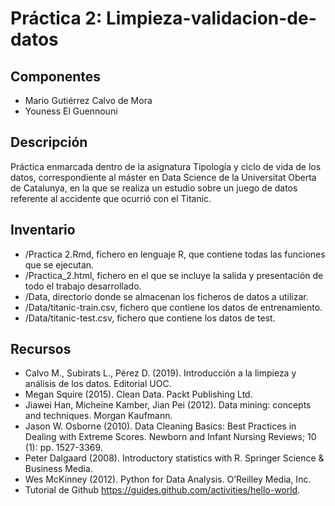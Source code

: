 # Práctica 2: Limpieza-validacion-de-datos

## Componentes

- Mario Gutiérrez Calvo de Mora
- Youness El Guennouni

## Descripción

Práctica enmarcada dentro de la asignatura Tipología y ciclo de vida de los datos, correspondiente al máster en Data Science de la Universitat Oberta de Catalunya, en la que se realiza un estudio sobre un juego de datos referente al accidente que ocurrió con el Titanic.

## Inventario

 - /Practica 2.Rmd, fichero en lenguaje R, que contiene todas las funciones que se ejecutan.
 - /Practica_2.html, fichero en el que se incluye la salida y presentación de todo el trabajo desarrollado.
 - /Data, directorio donde se almacenan los ficheros de datos a utilizar.
 - /Data/titanic-train.csv, fichero que contiene los datos de entrenamiento.
 - /Data/titanic-test.csv, fichero que contiene los datos de test.

## Recursos

  - Calvo M., Subirats L., Pérez D. (2019). Introducción a la limpieza y análisis de los datos. Editorial UOC.
  - Megan Squire (2015). Clean Data. Packt Publishing Ltd.
  - Jiawei Han, Micheine Kamber, Jian Pei (2012). Data mining: concepts and techniques. Morgan Kaufmann.
  - Jason W. Osborne (2010). Data Cleaning Basics: Best Practices in Dealing with Extreme Scores. Newborn and Infant Nursing Reviews; 10       (1): pp. 1527-3369.
  - Peter Dalgaard (2008). Introductory statistics with R. Springer Science & Business Media.
  - Wes McKinney (2012). Python for Data Analysis. O’Reilley Media, Inc.
  - Tutorial de Github https://guides.github.com/activities/hello-world.
